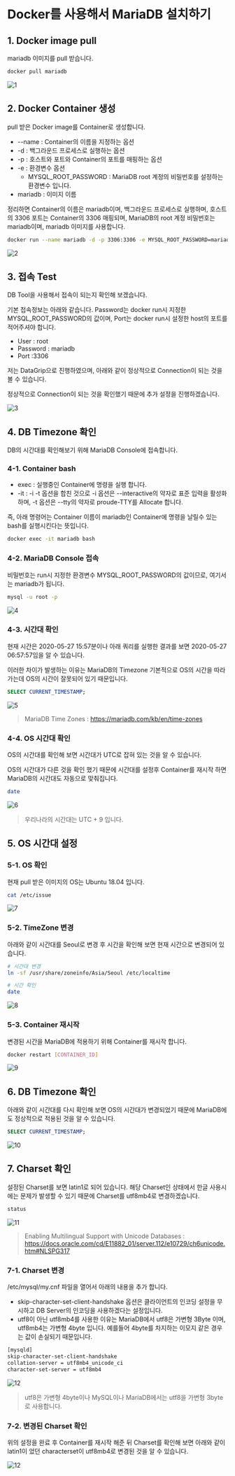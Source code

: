 # Docker를 사용해서 MariaDB 설치하기

## 1. Docker image pull

mariadb 이미지를 pull 받습니다.

```bash
docker pull mariadb
```

![1](images/1.png)

## 2. Docker Container 생성

pull 받은 Docker image를 Container로 생성합니다.

* --name : Container의 이름을 지정하는 옵션
* -d : 백그라운드 프로세스로 실행하는 옵션
* -p : 호스트와 포트와 Container의 포트를 매핑하는 옵션
* -e : 환경변수 옵션
  * MYSQL_ROOT_PASSWORD : MariaDB root 계정의 비밀번호를 설정하는 환경변수 입니다.
* mariadb : 이미지 이름

정리하면 Container의 이름은 mariadb이며, 백그라운드 프로세스로 실행하며, 호스트의 3306 포트는 Container의 3306 매핑되며, MariaDB의 root 계정 비밀번호는 mariadb이며, mariadb 이미지를 사용합니다.

```bash
docker run --name mariadb -d -p 3306:3306 -e MYSQL_ROOT_PASSWORD=mariadb mariadb
```

![2](images/2.png)

## 3. 접속 Test

DB Tool을 사용해서 접속이 되는지 확인해 보겠습니다.

기본 접속정보는 아래와 같습니다. Password는 docker run시 지정한 MYSQL_ROOT_PASSWORD의 값이며, Port는 docker run시 설정한 host의 포트를 적어주셔야 합니다.

* User : root
* Password : mariadb
* Port :3306

저는 DataGrip으로 진행하였으며, 아래와 같이 정상적으로 Connection이 되는 것을 볼 수 있습니다.

정상적으로 Connection이 되는 것을 확인했기 때문에 추가 설정을 진행하겠습니다.

![3](images/3.png)

## 4. DB Timezone 확인

DB의 시간대를 확인해보기 위해 MariaDB Console에 접속합니다.

### 4-1. Container bash

* exec : 실행중인 Container에 명령을 실행 합니다.
* -it : -i -t 옵션을 합친 것으로 -i 옵션은 --interactive의 약자로 표준 입력을 활성화 하며, -t 옵션은 --tty의 약자로 proude-TTY를 Allocate 합니다.

즉, 아래 명령어는 Container 이름이 mariadb인 Container에 명령을 날릴수 있는 bash를 실행시킨다는 뜻입니다.

```bash
docker exec -it mariadb bash
```

### 4-2. MariaDB Console 접속

비밀번호는 run시 지정한 환경변수 MYSQL_ROOT_PASSWORD의 값이므로, 여기서는 mariadb가 됩니다.

```bash
mysql -u root -p
```

![4](images/4.png)

### 4-3. 시간대 확인

현재 시간은 2020-05-27 15:57분이나 아래 쿼리를 실행한 결과를 보면 2020-05-27 06:57:57임을 알 수 있습니다.

이러한 차이가 발생하는 이유는 MariaDB의 Timezone 기본적으로 OS의 시간을 따라가는데 OS의 시간이 잘못되어 있기 때문입니다.

```sql
SELECT CURRENT_TIMESTAMP;
```

![5](images/5.png)

> MariaDB Time Zones : <https://mariadb.com/kb/en/time-zones>

### 4-4. OS 시간대 확인

OS의 시간대를 확인해 보면 시간대가 UTC로 잡혀 있는 것을 알 수 있습니다.

OS의 시간대가 다른 것을 확인 했기 때문에 시간대를 설정후 Container를 재시작 하면 MariaDB의 시간대도 자동으로 맞춰집니다.

```bash
date
```

![6](images/6.png)

> 우리나라의 시간대는 UTC + 9 입니다.

## 5. OS 시간대 설정

### 5-1. OS 확인

현재 pull 받은 이미지의 OS는 Ubuntu 18.04 입니다.

```bash
cat /etc/issue
```

![7](images/7.png)

### 5-2. TimeZone 변경

아래와 같이 시간대를 Seoul로 변경 후 시간을 확인해 보면 현재 시간으로 변경되어 있습니다.

```bash
# 시간대 변경
ln -sf /usr/share/zoneinfo/Asia/Seoul /etc/localtime

# 시간 확인
date
```

![8](images/8.png)

### 5-3. Container 재시작

변경된 시간을 MariaDB에 적용하기 위해 Container를 재시작 합니다.

```bash
docker restart [CONTAINER_ID]
```

![9](images/9.png)

## 6. DB Timezone 확인

아래와 같이 시간대를 다시 확인해 보면 OS의 시간대가 변경되었기 때문에 MariaDB에도 정상적으로 적용된 것을 알 수 있습니다.

```sql
SELECT CURRENT_TIMESTAMP;
```

![10](images/10.png)

## 7. Charset 확인

설정된 Charset를 보면 latin1로 되어 있습니다. 해당 Charset인 상태에서 한글 사용시에는 문제가 발생할 수 있기 때문에 Charset를 utf8mb4로 변경하겠습니다.

```sql
status
```

![11](images/11.png)

> Enabling Multilingual Support with Unicode Databases : https://docs.oracle.com/cd/E11882_01/server.112/e10729/ch6unicode.htm#NLSPG317

### 7-1. Charset 변경

/etc/mysql/my.cnf 파일을 열어서 아래의 내용을 추가 합니다.

* skip-character-set-client-handshake 옵션은 클라이언트의 인코딩 설정을 무시하고 DB Server의 인코딩을 사용하겠다는 설정입니다.
* utf8이 아닌 utf8mb4를 사용한 이유는 MariaDB에서 utf8은 가변형 3Byte 이며, utf8mb4는 가변형 4byte 입니다. 예를들어 4byte를 차지하는 이모지 같은 경우는 값이 손실되기 때문입니다.

```bash
[mysqld]
skip-character-set-client-handshake
collation-server = utf8mb4_unicode_ci
character-set-server = utf8mb4
```

![12](images/12.png)

> utf8은 가변형 4byte이나 MySQL이나 MariaDB에서는 utf8을 가변형 3byte로 사용합니다.

### 7-2. 변경된 Charset 확인

위의 설정을 완료 후 Container를 재시작 해준 뒤 Charset를 확인해 보면 아래와 같이 latin1이 었던 characterset이 utf8mb4로 변경된 것을 알 수 있습니다.

![12](images/13.png)